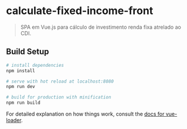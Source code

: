 # calculate-fixed-income-front

> SPA em Vue.js para cálculo de investimento renda fixa atrelado ao CDI.
> 

## Build Setup

``` bash
# install dependencies
npm install

# serve with hot reload at localhost:8080
npm run dev

# build for production with minification
npm run build
```

For detailed explanation on how things work, consult the [docs for vue-loader](http://vuejs.github.io/vue-loader).
